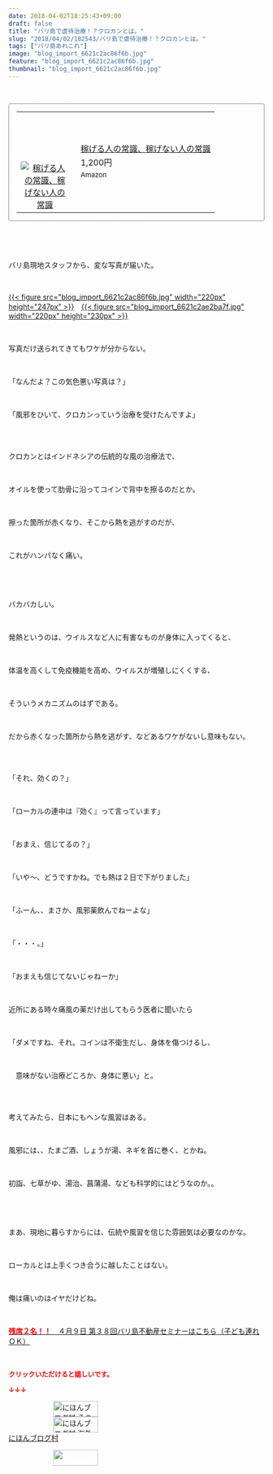 ```yaml
---
date: 2018-04-02T18:25:43+09:00
draft: false
title: "バリ島で虐待治療！？クロカンとは。"
slug: "2018/04/02/182543/バリ島で虐待治療！？クロカンとは。"
tags: ["バリ島あれこれ"]
image: "blog_import_6621c2ac86f6b.jpg"
feature: "blog_import_6621c2ac86f6b.jpg"
thumbnail: "blog_import_6621c2ac86f6b.jpg"
---
```

<p> </p><div contenteditable="false" style="padding: 15px; border-radius: 4px; border: 1px dotted currentColor; border-image: none;"><table border="0" cellpadding="0" cellspacing="0" style="margin: 0px; table-layout: fixed;" width="100%">	<tbody width="100%">		<tr>			<td aligin="center" style="vertical-align: middle;" width="95"><span style="text-align: center; display: block;"><a href="affiliate.do?affiliateId=37079480" alt0="BlogAffiliate" target="_blank" rel="nofollow"><img alt="稼げる人の常識、稼げない人の常識" border="0" data-img="affiliate" src="data:image/svg+xml;charset=utf-8,%3Csvg%20xmlns%3D%22http%3A%2F%2Fwww.w3.org%2F2000%2Fsvg%22%20title%3D%22Placeholder%20for%20Images%22%20role%3D%22presentation%22%20viewBox%3D%220%200%201%201%22%20%2F%3E" style="margin: 0px; vertical-align: middle; max-width: 95px;" data-src="https://images-fe.ssl-images-amazon.com/images/I/51Ft8zEBpkL._SL160_.jpg"/><noscript><img alt="稼げる人の常識、稼げない人の常識" border="0" data-img="affiliate" src="https://images-fe.ssl-images-amazon.com/images/I/51Ft8zEBpkL._SL160_.jpg" style="margin: 0px; vertical-align: middle; max-width: 95px;"></noscript></a></span></td>			<td style="line-height: 1.5; padding-left: 15px; vertical-align: middle;"><a href="affiliate.do?affiliateId=37079480" alt0="BlogAffiliate" target="_blank" rel="nofollow">稼げる人の常識、稼げない人の常識</a>			<div style="padding: 3px 0px;">1,200円</div>			<div style="font-size: 0.83em;">Amazon</div></td>		</tr>	</tbody></table></div><p> </p><p> </p><p>バリ島現地スタッフから、変な写真が届いた。</p><p> </p><p><a href="blog_import_6621c2ac86f6b.jpg">{{< figure src="blog_import_6621c2ac86f6b.jpg" width="220px" height="247px" >}}</a>　<a href="blog_import_6621c2ae2ba7f.jpg">{{< figure src="blog_import_6621c2ae2ba7f.jpg" width="220px" height="230px" >}}</a></p><p> </p><p>写真だけ送られてきてもワケが分からない。</p><p> </p><p>「なんだよ？この気色悪い写真は？」</p><p> </p><p>「風邪をひいて、クロカンっていう治療を受けたんですよ」</p><p> </p><p><br/>クロカンとはインドネシアの伝統的な風の治療法で、</p><p> </p><p>オイルを使って肋骨に沿ってコインで背中を擦るのだとか。</p><p> </p><p>擦った箇所が赤くなり、そこから熱を逃がすのだが、</p><p> </p><p>これがハンパなく痛い。</p><p> </p><p> </p><p>バカバカしい。</p><p> </p><p>発熱というのは、ウイルスなど人に有害なものが身体に入ってくると、</p><p> </p><p>体温を高くして免疫機能を高め、ウイルスが増殖しにくくする、</p><p> </p><p>そういうメカニズムのはずである。</p><p> </p><p>だから赤くなった箇所から熱を逃がす、などあるワケがないし意味もない。</p><p> </p><p><br/>「それ、効くの？」</p><p> </p><p>「ローカルの連中は『効く』って言っています」</p><p> </p><p>「おまえ、信じてるの？」</p><p> </p><p>「いや～、どうですかね。でも熱は２日で下がりました」</p><p> </p><p>「ふーん、、まさか、風邪薬飲んでねーよな」</p><p> </p><p>「・・・。」</p><p> </p><p>「おまえも信じてないじゃねーか」</p><p> </p><p>近所にある時々痛風の薬だけ出してもらう医者に聞いたら</p><p> </p><p>「ダメですね、それ。コインは不衛生だし、身体を傷つけるし、</p><p> </p><p>　意味がない治療どころか、身体に悪い」と。</p><p> </p><p><br/>考えてみたら、日本にもヘンな風習はある。</p><p> </p><p>風邪には、、たまご酒、しょうが湯、ネギを首に巻く、とかね。</p><p> </p><p>初詣、七草がゆ、湯治、菖蒲湯、なども科学的にはどうなのか。。</p><p> </p><p> </p><p>まあ、現地に暮らすからには、伝統や風習を信じた雰囲気は必要なのかな。</p><p> </p><p>ローカルとは上手くつき合うに越したことはない。</p><p> </p><p>俺は痛いのはイヤだけどね。</p><p> </p><p><span style="text-decoration: underline;"><a href="iin.co.jp" target="_blank"><span style="font-weight: bold;"><span style="color: rgb(255, 0, 0);">残席２名！！　</span></span>４月９日 第３８回バリ島不動産セミナーはこちら（子ども連れＯＫ）</a></span></p><p> </p><p><font color="#ff0000" size="2"><strong>クリックいただけると嬉しいです。</strong></font></p><p><font color="#ff0000" size="2"><strong>↓↓↓</strong></font></p><p><a href="ranking.html?p_cid=01260127" id="&amp;blogmura_banner" target="_blank"><img alt="にほんブログ村 その他生活ブログ 不動産投資へ" border="0" height="31" src="data:image/svg+xml;charset=utf-8,%3Csvg%20xmlns%3D%22http%3A%2F%2Fwww.w3.org%2F2000%2Fsvg%22%20title%3D%22Placeholder%20for%20Images%22%20role%3D%22presentation%22%20viewBox%3D%220%200%2088%2031%22%20%2F%3E" width="88" data-src="https://img-proxy.blog-video.jp/images?url=http%3A%2F%2Flife.blogmura.com%2Fhudousantoushi%2Fimg%2Fhudousantoushi88_31.gif" style="aspect-ratio: auto 88 / 31;"/><noscript><img alt="にほんブログ村 その他生活ブログ 不動産投資へ" border="0" height="31" src="https://img-proxy.blog-video.jp/images?url=http%3A%2F%2Flife.blogmura.com%2Fhudousantoushi%2Fimg%2Fhudousantoushi88_31.gif" width="88"></noscript></a><br/><a href="ranking.html?p_cid=01260127" target="_blank"><img alt="にほんブログ村 海外生活ブログ バリ島情報へ" border="0" height="31" src="data:image/svg+xml;charset=utf-8,%3Csvg%20xmlns%3D%22http%3A%2F%2Fwww.w3.org%2F2000%2Fsvg%22%20title%3D%22Placeholder%20for%20Images%22%20role%3D%22presentation%22%20viewBox%3D%220%200%2088%2031%22%20%2F%3E" width="88" data-src="https://img-proxy.blog-video.jp/images?url=http%3A%2F%2Foverseas.blogmura.com%2Fbali%2Fimg%2Fbali88_31.gif" style="aspect-ratio: auto 88 / 31;"/><noscript><img alt="にほんブログ村 海外生活ブログ バリ島情報へ" border="0" height="31" src="https://img-proxy.blog-video.jp/images?url=http%3A%2F%2Foverseas.blogmura.com%2Fbali%2Fimg%2Fbali88_31.gif" width="88"></noscript></a><br/><a href="ranking.html?p_cid=01260127" target="_blank">にほんブログ村</a></p><p><a href="link.php?1804582" title="人気ブログランキングへ"><img border="0" height="31" src="data:image/svg+xml;charset=utf-8,%3Csvg%20xmlns%3D%22http%3A%2F%2Fwww.w3.org%2F2000%2Fsvg%22%20title%3D%22Placeholder%20for%20Images%22%20role%3D%22presentation%22%20viewBox%3D%220%200%2088%2031%22%20%2F%3E" width="88" data-src="https://blog.with2.net/img/banner/banner_22.gif" style="aspect-ratio: auto 88 / 31;"/><noscript><img border="0" height="31" src="https://blog.with2.net/img/banner/banner_22.gif" width="88"></noscript></a></p><p> </p>

